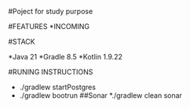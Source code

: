 #Poject for study purpose

#FEATURES 
*INCOMING

#STACK

*Java 21
*Gradle 8.5
*Kotlin 1.9.22


#RUNING INSTRUCTIONS
* ./gradlew startPostgres
* ./gradlew bootrun
##Sonar
*./gradlew clean sonar
